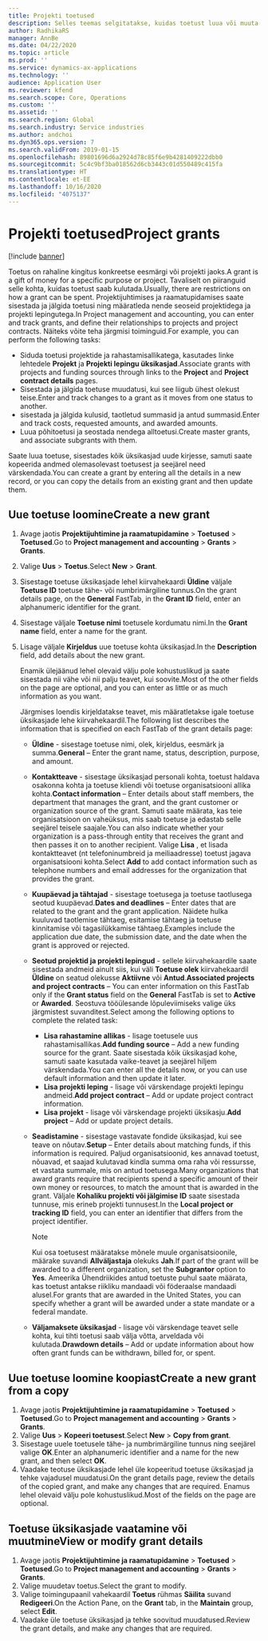 ```yaml
---
title: Projekti toetused
description: Selles teemas selgitatakse, kuidas toetust luua või muuta.
author: RadhikaRS
manager: AnnBe
ms.date: 04/22/2020
ms.topic: article
ms.prod: ''
ms.service: dynamics-ax-applications
ms.technology: ''
audience: Application User
ms.reviewer: kfend
ms.search.scope: Core, Operations
ms.custom: ''
ms.assetid: ''
ms.search.region: Global
ms.search.industry: Service industries
ms.author: andchoi
ms.dyn365.ops.version: 7
ms.search.validFrom: 2019-01-15
ms.openlocfilehash: 89801696d6a2924d78c85f6e9b4281409222dbb0
ms.sourcegitcommit: 5c4c9bf3ba018562d6cb3443c01d550489c415fa
ms.translationtype: HT
ms.contentlocale: et-EE
ms.lasthandoff: 10/16/2020
ms.locfileid: "4075137"
---
```

# <a name="project-grants"></a><span data-ttu-id="9dc7c-103">Projekti toetused</span><span class="sxs-lookup"><span data-stu-id="9dc7c-103">Project grants</span></span>

[!include [banner](../includes/banner.md)]

<span data-ttu-id="9dc7c-104">Toetus on rahaline kingitus konkreetse eesmärgi või projekti jaoks.</span><span class="sxs-lookup"><span data-stu-id="9dc7c-104">A grant is a gift of money for a specific purpose or project.</span></span> <span data-ttu-id="9dc7c-105">Tavaliselt on piiranguid selle kohta, kuidas toetust saab kulutada.</span><span class="sxs-lookup"><span data-stu-id="9dc7c-105">Usually, there are restrictions on how a grant can be spent.</span></span> <span data-ttu-id="9dc7c-106">Projektijuhtimises ja raamatupidamises saate sisestada ja jälgida toetusi ning määratleda nende seoseid projektidega ja projekti lepingutega.</span><span class="sxs-lookup"><span data-stu-id="9dc7c-106">In Project management and accounting, you can enter and track grants, and define their relationships to projects and project contracts.</span></span> <span data-ttu-id="9dc7c-107">Näiteks võite teha järgmisi toiminguid.</span><span class="sxs-lookup"><span data-stu-id="9dc7c-107">For example, you can perform the following tasks:</span></span>

- <span data-ttu-id="9dc7c-108">Siduda toetusi projektide ja rahastamisallikatega, kasutades linke lehtedele **Projekt** ja **Projekti lepingu üksikasjad**.</span><span class="sxs-lookup"><span data-stu-id="9dc7c-108">Associate grants with projects and funding sources through links to the **Project** and **Project contract details** pages.</span></span>
- <span data-ttu-id="9dc7c-109">Sisestada ja jälgida toetuse muudatusi, kui see liigub ühest olekust teise.</span><span class="sxs-lookup"><span data-stu-id="9dc7c-109">Enter and track changes to a grant as it moves from one status to another.</span></span>
- <span data-ttu-id="9dc7c-110">sisestada ja jälgida kulusid, taotletud summasid ja antud summasid.</span><span class="sxs-lookup"><span data-stu-id="9dc7c-110">Enter and track costs, requested amounts, and awarded amounts.</span></span>
- <span data-ttu-id="9dc7c-111">Luua põhitoetusi ja seostada nendega alltoetusi.</span><span class="sxs-lookup"><span data-stu-id="9dc7c-111">Create master grants, and associate subgrants with them.</span></span>

<span data-ttu-id="9dc7c-112">Saate luua toetuse, sisestades kõik üksikasjad uude kirjesse, samuti saate kopeerida andmed olemasolevast toetusest ja seejärel need värskendada.</span><span class="sxs-lookup"><span data-stu-id="9dc7c-112">You can create a grant by entering all the details in a new record, or you can copy the details from an existing grant and then update them.</span></span>

## <a name="create-a-new-grant"></a><span data-ttu-id="9dc7c-113">Uue toetuse loomine</span><span class="sxs-lookup"><span data-stu-id="9dc7c-113">Create a new grant</span></span>

1. <span data-ttu-id="9dc7c-114">Avage jaotis **Projektijuhtimine ja raamatupidamine** \> **Toetused** \> **Toetused**.</span><span class="sxs-lookup"><span data-stu-id="9dc7c-114">Go to **Project management and accounting** \> **Grants** \> **Grants**.</span></span>
2. <span data-ttu-id="9dc7c-115">Valige **Uus** \> **Toetus**.</span><span class="sxs-lookup"><span data-stu-id="9dc7c-115">Select **New** \> **Grant**.</span></span>
3. <span data-ttu-id="9dc7c-116">Sisestage toetuse üksikasjade lehel kiirvahekaardi **Üldine** väljale **Toetuse ID** toetuse tähe- või numbrimärgiline tunnus.</span><span class="sxs-lookup"><span data-stu-id="9dc7c-116">On the grant details page, on the **General** FastTab, in the **Grant ID** field, enter an alphanumeric identifier for the grant.</span></span>
4. <span data-ttu-id="9dc7c-117">Sisestage väljale **Toetuse nimi** toetusele kordumatu nimi.</span><span class="sxs-lookup"><span data-stu-id="9dc7c-117">In the **Grant name** field, enter a name for the grant.</span></span>
5. <span data-ttu-id="9dc7c-118">Lisage väljale **Kirjeldus** uue toetuse kohta üksikasjad.</span><span class="sxs-lookup"><span data-stu-id="9dc7c-118">In the **Description** field, add details about the new grant.</span></span>

    <span data-ttu-id="9dc7c-119">Enamik ülejäänud lehel olevaid välju pole kohustuslikud ja saate sisestada nii vähe või nii palju teavet, kui soovite.</span><span class="sxs-lookup"><span data-stu-id="9dc7c-119">Most of the other fields on the page are optional, and you can enter as little or as much information as you want.</span></span>

    <span data-ttu-id="9dc7c-120">Järgmises loendis kirjeldatakse teavet, mis määratletakse igale toetuse üksikasjade lehe kiirvahekaardil.</span><span class="sxs-lookup"><span data-stu-id="9dc7c-120">The following list describes the information that is specified on each FastTab of the grant details page:</span></span>

    - <span data-ttu-id="9dc7c-121">**Üldine** - sisestage toetuse nimi, olek, kirjeldus, eesmärk ja summa.</span><span class="sxs-lookup"><span data-stu-id="9dc7c-121">**General** – Enter the grant name, status, description, purpose, and amount.</span></span>
    - <span data-ttu-id="9dc7c-122">**Kontaktteave** - sisestage üksikasjad personali kohta, toetust haldava osakonna kohta ja toetuse kliendi või toetuse organisatsiooni allika kohta.</span><span class="sxs-lookup"><span data-stu-id="9dc7c-122">**Contact information** – Enter details about staff members, the department that manages the grant, and the grant customer or organization source of the grant.</span></span> <span data-ttu-id="9dc7c-123">Samuti saate määrata, kas teie organisatsioon on vaheüksus, mis saab toetuse ja edastab selle seejärel teisele saajale.</span><span class="sxs-lookup"><span data-stu-id="9dc7c-123">You can also indicate whether your organization is a pass-through entity that receives the grant and then passes it on to another recipient.</span></span> <span data-ttu-id="9dc7c-124">Valige **Lisa** , et lisada kontaktteavet (nt telefoninumbreid ja meiliaadresse) toetust jagava organisatsiooni kohta.</span><span class="sxs-lookup"><span data-stu-id="9dc7c-124">Select **Add** to add contact information such as telephone numbers and email addresses for the organization that provides the grant.</span></span>
    - <span data-ttu-id="9dc7c-125">**Kuupäevad ja tähtajad** - sisestage toetusega ja toetuse taotlusega seotud kuupäevad.</span><span class="sxs-lookup"><span data-stu-id="9dc7c-125">**Dates and deadlines** – Enter dates that are related to the grant and the grant application.</span></span> <span data-ttu-id="9dc7c-126">Näidete hulka kuuluvad taotlemise tähtaeg, esitamise tähtaeg ja toetuse kinnitamise või tagasilükkamise tähtaeg.</span><span class="sxs-lookup"><span data-stu-id="9dc7c-126">Examples include the application due date, the submission date, and the date when the grant is approved or rejected.</span></span>
    - <span data-ttu-id="9dc7c-127">**Seotud projektid ja projekti lepingud** - sellele kiirvahekaardile saate sisestada andmeid ainult siis, kui väli **Toetuse olek** kiirvahekaardil **Üldine** on seatud olekusse **Aktiivne** või **Antud**.</span><span class="sxs-lookup"><span data-stu-id="9dc7c-127">**Associated projects and project contracts** – You can enter information on this FastTab only if the **Grant status** field on the **General** FastTab is set to **Active** or **Awarded**.</span></span> <span data-ttu-id="9dc7c-128">Seostuva tööülesande lõpuleviimiseks valige üks järgmistest suvanditest.</span><span class="sxs-lookup"><span data-stu-id="9dc7c-128">Select among the following options to complete the related task:</span></span>

        - <span data-ttu-id="9dc7c-129">**Lisa rahastamine allikas** - lisage toetusele uus rahastamisallikas.</span><span class="sxs-lookup"><span data-stu-id="9dc7c-129">**Add funding source** – Add a new funding source for the grant.</span></span> <span data-ttu-id="9dc7c-130">Saate sisestada kõik üksikasjad kohe, samuti saate kasutada vaike-teavet ja seejärel hiljem värskendada.</span><span class="sxs-lookup"><span data-stu-id="9dc7c-130">You can enter all the details now, or you can use default information and then update it later.</span></span>
        - <span data-ttu-id="9dc7c-131">**Lisa projekti leping** - lisage või värskendage projekti lepingu andmeid.</span><span class="sxs-lookup"><span data-stu-id="9dc7c-131">**Add project contract** – Add or update project contract information.</span></span>
        - <span data-ttu-id="9dc7c-132">**Lisa projekt** - lisage või värskendage projekti üksikasju.</span><span class="sxs-lookup"><span data-stu-id="9dc7c-132">**Add project** – Add or update project details.</span></span>

    - <span data-ttu-id="9dc7c-133">**Seadistamine** - sisestage vastavate fondide üksikasjad, kui see teave on nõutav.</span><span class="sxs-lookup"><span data-stu-id="9dc7c-133">**Setup** – Enter details about matching funds, if this information is required.</span></span> <span data-ttu-id="9dc7c-134">Paljud organisatsioonid, kes annavad toetust, nõuavad, et saajad kulutavad kindla summa oma raha või ressursse, et vastata summale, mis on antud toetusega.</span><span class="sxs-lookup"><span data-stu-id="9dc7c-134">Many organizations that award grants require that recipients spend a specific amount of their own money or resources, to match the amount that is awarded in the grant.</span></span> <span data-ttu-id="9dc7c-135">Väljale **Kohaliku projekti või jälgimise ID** saate sisestada tunnuse, mis erineb projekti tunnusest.</span><span class="sxs-lookup"><span data-stu-id="9dc7c-135">In the **Local project or tracking ID** field, you can enter an identifier that differs from the project identifier.</span></span>

        > [!NOTE]
        > <span data-ttu-id="9dc7c-136">Kui osa toetusest määratakse mõnele muule organisatsioonile, määrake suvandi **Allväljastaja** olekuks **Jah**.</span><span class="sxs-lookup"><span data-stu-id="9dc7c-136">If part of the grant will be awarded to a different organization, set the **Subgrantor** option to **Yes**.</span></span> <span data-ttu-id="9dc7c-137">Ameerika Ühendriikides antud toetuste puhul saate määrata, kas toetust antakse riikliku mandaadi või föderaalse mandaadi alusel.</span><span class="sxs-lookup"><span data-stu-id="9dc7c-137">For grants that are awarded in the United States, you can specify whether a grant will be awarded under a state mandate or a federal mandate.</span></span>

    - <span data-ttu-id="9dc7c-138">**Väljamaksete üksikasjad** - lisage või värskendage teavet selle kohta, kui tihti toetusi saab välja võtta, arveldada või kulutada.</span><span class="sxs-lookup"><span data-stu-id="9dc7c-138">**Drawdown details** – Add or update information about how often grant funds can be withdrawn, billed for, or spent.</span></span>

## <a name="create-a-new-grant-from-a-copy"></a><span data-ttu-id="9dc7c-139">Uue toetuse loomine koopiast</span><span class="sxs-lookup"><span data-stu-id="9dc7c-139">Create a new grant from a copy</span></span>

1. <span data-ttu-id="9dc7c-140">Avage jaotis **Projektijuhtimine ja raamatupidamine** \> **Toetused** \> **Toetused**.</span><span class="sxs-lookup"><span data-stu-id="9dc7c-140">Go to **Project management and accounting** \> **Grants** \> **Grants**.</span></span>
2. <span data-ttu-id="9dc7c-141">Valige **Uus** \> **Kopeeri toetusest**.</span><span class="sxs-lookup"><span data-stu-id="9dc7c-141">Select **New** \> **Copy from grant**.</span></span>
3. <span data-ttu-id="9dc7c-142">Sisestage uuele toetusele tähe- ja numbrimärgiline tunnus ning seejärel valige **OK**.</span><span class="sxs-lookup"><span data-stu-id="9dc7c-142">Enter an alphanumeric identifier and a name for the new grant, and then select **OK**.</span></span>
4. <span data-ttu-id="9dc7c-143">Vaadake teotuse üksikasjade lehel üle kopeeritud toetuse üksikasjad ja tehke vajadusel muudatusi.</span><span class="sxs-lookup"><span data-stu-id="9dc7c-143">On the grant details page, review the details of the copied grant, and make any changes that are required.</span></span> <span data-ttu-id="9dc7c-144">Enamus lehel olevaid välju pole kohustuslikud.</span><span class="sxs-lookup"><span data-stu-id="9dc7c-144">Most of the fields on the page are optional.</span></span>

## <a name="view-or-modify-grant-details"></a><span data-ttu-id="9dc7c-145">Toetuse üksikasjade vaatamine või muutmine</span><span class="sxs-lookup"><span data-stu-id="9dc7c-145">View or modify grant details</span></span>

1. <span data-ttu-id="9dc7c-146">Avage jaotis **Projektijuhtimine ja raamatupidamine** \> **Toetused** \> **Toetused**.</span><span class="sxs-lookup"><span data-stu-id="9dc7c-146">Go to **Project management and accounting** \> **Grants** \> **Grants**.</span></span>
2. <span data-ttu-id="9dc7c-147">Valige muudetav toetus.</span><span class="sxs-lookup"><span data-stu-id="9dc7c-147">Select the grant to modify.</span></span>
3. <span data-ttu-id="9dc7c-148">Valige toimingupaanil vahekaardil **Toetus** rühmas **Säilita** suvand **Redigeeri**.</span><span class="sxs-lookup"><span data-stu-id="9dc7c-148">On the Action Pane, on the **Grant** tab, in the **Maintain** group, select **Edit**.</span></span>
4. <span data-ttu-id="9dc7c-149">Vaadake üle toetuse üksikasjad ja tehke soovitud muudatused.</span><span class="sxs-lookup"><span data-stu-id="9dc7c-149">Review the grant details, and make any changes that are required.</span></span>
